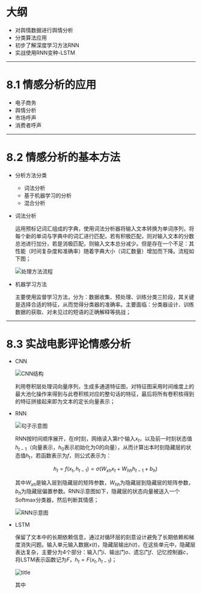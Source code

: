 # 大纲

- 对舆情数据进行舆情分析
- 分类算法应用
- 初步了解深度学习方法RNN
- 实战使用RNN变种-LSTM

---

# 8.1 情感分析的应用

- 电子商务
- 舆情分析
- 市场呼声
- 消费者呼声

---

# 8.2 情感分析的基本方法

- 分析方法分类

	- 词法分析
	- 基于机器学习的分析
	- 混合分析

- 词法分析

	运用预标记词汇组成的字典，使用词法分析器将输入文本转换为单词序列，将每个新的单词与字典中的词汇进行匹配，若有积极匹配，则对输入文本的分数总池进行加分，若是消极匹配，则输入文本总分减少。但是存在一个不足：其性能（时间复杂度和准确率）随着字典大小（词汇数量）增加而下降。流程如下图；

	![处理方法流程](https://i.loli.net/2019/08/31/lc8WpITCwav6qZi.png)

- 机器学习方法
	
	主要使用监督学习方法，分为：数据收集、预处理、训练分类三阶段，其关键是选择合适的特征，从而觉得分类器的准确率。主要面临：分类器设计、训练数据的获取、对未见过的短语的正确解释等挑战；

---

# 8.3 实战电影评论情感分析

- CNN

	![CNN结构](https://i.loli.net/2019/08/31/MHgItn4pRsLiUB5.png)

	利用卷积层处理词向量序列，生成多通道特征图，对特征图采用时间维度上的最大池化操作来得到与此卷积核对应的整句话的特征，最后将所有卷积核得到的特征拼接起来即为文本的定长向量表示；

- RNN

	![句子示意图](https://i.loli.net/2019/08/31/VPE9qSTeDGArzgi.png)

	RNN按时间顺序展开，在$t$时刻，网络读入第$t$个输入$x_t$，以及前一时刻状态值$h_{t-1}$（向量表示，$h_0$表示初始化为0的向量），从而计算出本时刻隐藏层的状态值$h_t$，若函数表示为$f$，则公式表示为：

	$$h_t=f(x_t,h_{t-1})=\sigma(W_{xh}x_t+W_{hh}h_{t-1}+b_h)$$

	其中$W_{xh}$是输入层到隐藏层的矩阵参数，$W_{hh}$为隐藏层到隐藏层的矩阵参数，$b_h$为隐藏层偏置参数。RNN示意图如下，隐藏层的状态向量被送入一个Softmax分类器，然后判断其情感；

	![RNN示意图](https://i.loli.net/2019/08/31/sI14tTz5rkNegyh.png)

- LSTM

	保留了文本中的长期依赖信息，通过对循环层的刻意设计避免了长期依赖和梯度消失问题。输入单元输入数据$x(t)$，隐藏层输出$h(t)$，在这些单元中，隐藏层表达复杂，主要分为4个部分：输入门$i$、输出门$o$、遗忘门$f$、记忆控制器$c$，将LSTM表示函数记为$F$，$h_t=F(x_t,h_{t-1})$；

	![title](https://i.loli.net/2019/09/02/ZfBtdHp3c1P7qvg.png)

	其中
